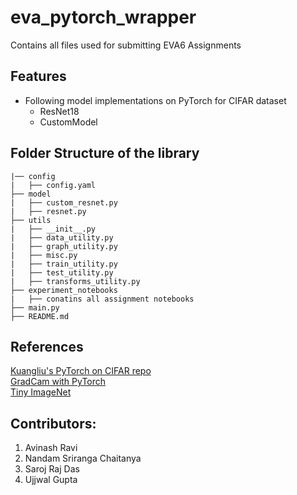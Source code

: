 # eva_pytorch_wrapper
Contains all files used for submitting EVA6 Assignments

## Features
- Following model implementations on PyTorch for CIFAR dataset
    * ResNet18
    * CustomModel

## Folder Structure of the library

    |── config
    |   ├── config.yaml   
    ├── model  
    |   ├── custom_resnet.py 
    |   ├── resnet.py
    ├── utils  
    |   ├── __init__.py 
    |   ├── data_utility.py
    |   ├── graph_utility.py
    |   ├── misc.py
    |   ├── train_utility.py 
    |   ├── test_utility.py 
    |   ├── transforms_utility.py 
    ├── experiment_notebooks
    |   ├── conatins all assignment notebooks
    ├── main.py     
    ├── README.md  

## References
[Kuangliu's PyTorch on CIFAR repo](https://github.com/kuangliu/pytorch-cifar)</br>
[GradCam with PyTorch](https://github.com/kazuto1011/grad-cam-pytorch)</br>
[Tiny ImageNet](https://github.com/tjmoon0104/pytorch-tiny-imagenet)

## Contributors:
1. Avinash Ravi
2. Nandam Sriranga Chaitanya
3. Saroj Raj Das
4. Ujjwal Gupta
